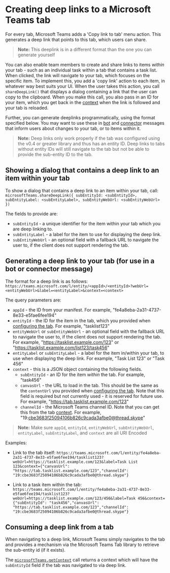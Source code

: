 # Creating deep links to a Microsoft Teams tab

For every tab, Microsoft Teams adds a 'Copy link to tab' menu action.  This generates a deep link that points to this tab, which users can share.

>**Note:** This deeplink is in a different format than the one you can generate yourself

You can also enable team members to create and share links to items _within_ your tab - such as an individual task within a tab that contains a task list.  When clicked, the link will navigate to your tab, which focuses on the specific item.  To implement this, you add a 'copy link' action to each item, in whatever way best suits your UI.  When the user takes this action, you call `shareDeepLink()` that displays a dialog containing a link that the user can copy to the clipboard.  When you make this call, you also pass in an ID for your item, which you get back in the [context](getusercontext.md) when the link is followed and your tab is reloaded.

Further, you can generate deeplinks programmatically, using the format specified below.  You may want to use these in [bot](bots.md) and [connector](connectors.md) messages that inform users about changes to your tab, or to items within it. 

>**Note:** Deep links only work properly if the tab was configured using the v0.4 or greater library and thus has an entity ID. Deep links to tabs without entity IDs will still navigate to the tab but not be able to provide the sub-entity ID to the tab.

## Showing a dialog that contains a deep link to an item within your tab

To show a dialog that contains a deep link to an item within your tab, call: `microsoftTeams.shareDeepLink({ subEntityId: <subEntityId>, subEntityLabel: <subEntityLabel>, subEntityWebUrl: <subEntityWebUrl> })`

The fields to provide are:
* `subEntityId` - a unique identifier for the item within your tab which you are deep linking to.
* `subEntityLabel` - a label for the item to use for displaying the deep link.
* `subEntityWebUrl` - an optional field with a fallback URL to navigate the user to, if the client does not support rendering the tab.

## Generating a deep link to your tab (for use in a bot or connector message)

The format for a deep link is as follows:
`https://teams.microsoft.com/l/entity/<appId>/<entityId>?webUrl=<entityWebUrl>&label=<entityLabel>&context=<context>`

The query parameters are:
* `appId` - the ID from your manifest.  For example, "fe4a8eba-2a31-4737-8e33-e5fae6fee194"
* `entityId` - the ID for the item in the tab, which you provided when [configuring the tab](createconfigpage.md).  For example, "tasklist123"
* `entityWebUrl` or `subEntityWebUrl` - an optional field with the fallback URL to navigate the user to, if the client does not support rendering the tab.  For example, "https://tasklist.example.com/123" or "https://tasklist.example.com/list123/task456"
* `entityLabel` or `subEntityLabel` - a label for the item in/within your tab, to use when displaying the deep link. For example, "Task List 123" or "Task 456"
* `context` - this is a JSON object containing the following fields.
    * `subEntityId` - an ID for the item _within_ the tab.  For example, "task456"
    * `canvasUrl` - the URL to load in the tab.  This should be the same as the `contentUrl` you provided when [configuring the tab](createconfigpage.md).  Note that this field is  required but not currently used - it is reserved for future use.  For example, "https://tab.tasklist.example.com/123"
    * `channelId` - the Microsoft Teams channel ID.  Note that you can get this from the tab [context](getusercontext.md).  For example, "19:cbe3683f25094106b826c9cada3afbe0@thread.skype"

>**Note:** Make sure `appId`, `entityId`, `entityWebUrl`, `subEntityWebUrl`, `entityLabel`, `subEntityLabel`, and `context` are all URI Encoded

Examples:

* Link to the tab itself: `https://teams.microsoft.com/l/entity/fe4a8eba-2a31-4737-8e33-e5fae6fee194/tasklist123?webUrl=https://tasklist.example.com/123&label=Task List 123&context={"canvasUrl": "https://tab.tasklist.example.com/123","channelId": "19:cbe3683f25094106b826c9cada3afbe0@thread.skype"}`

* Link to a task item within the tab: `https://teams.microsoft.com/l/entity/fe4a8eba-2a31-4737-8e33-e5fae6fee194/tasklist123?webUrl=https://tasklist.example.com/123/456&label=Task 456&context={"subEntityId": "task456","canvasUrl": "https://tab.tasklist.example.com/123","channelId": "19:cbe3683f25094106b826c9cada3afbe0@thread.skype"}`

## Consuming a deep link from a tab

When navigating to a deep link, Microsoft Teams simply navigates to the tab and provides a mechanism via the Microsoft Teams Tab library to retrieve the sub-entity id (if it exists).

The [`microsoftTeams.getContext`](jslibrary.md#getcontextcallback-context-contextcontext--void-void) call returns a context which will have the `subEntityId` field if the tab was navigated to via deep link.

